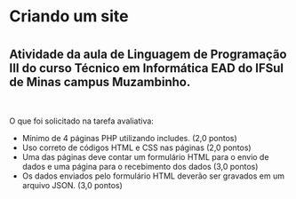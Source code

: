 <h1> Criando um site <h1>
<h2> Atividade da aula de Linguagem de Programação III do curso Técnico em Informática EAD do IFSul de Minas campus Muzambinho. </h2> 
<br>
<p>O que foi solicitado na tarefa avaliativa:</p>
<ul type="disc">
    <li>Mínimo de 4 páginas PHP utilizando includes. (2,0 pontos) </li>
    <li>Uso correto de códigos HTML e CSS nas páginas (2,0 pontos)</li>
    <li>Uma das páginas deve contar um formulário HTML para o envio de      dados e uma página para o recebimento dos dados (3,0 pontos) </li>
    <li>Os dados enviados pelo formulário HTML deverão ser gravados em um arquivo JSON. (3,0 pontos)</li>
</ul>


